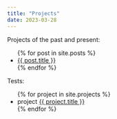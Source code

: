 ```yaml
---
title: "Projects"
date: 2023-03-28
---
```


Projects of the past and present:

<ul>
  {% for post in site.posts %}
    <li>
      <a href="{{ post.url }}">{{ post.title }}</a>
    </li>
  {% endfor %}
</ul>

Tests:
<ul>
  {% for project in site.projects %}
    <li>
      project
      <a href="{{ project.url }}">{{ project.title }}</a>
    </li>
  {% endfor %}
</ul>